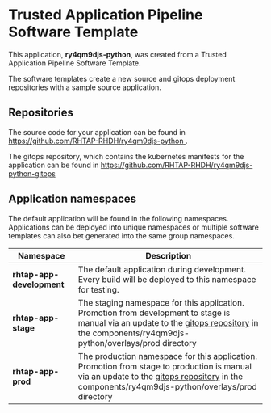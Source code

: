 # Trusted Application Pipeline Software Template

This application, **ry4qm9djs-python**, was created from a Trusted Application Pipeline Software Template.

The software templates create a new source and gitops deployment repositories with a sample source application. 

## Repositories

The source code for your application can be found in [https://github.com/RHTAP-RHDH/ry4qm9djs-python ](https://github.com/RHTAP-RHDH/ry4qm9djs-python ).
 
The gitops repository, which contains the kubernetes manifests for the application can be found in 
[https://github.com/RHTAP-RHDH/ry4qm9djs-python-gitops ](https://github.com/RHTAP-RHDH/ry4qm9djs-python-gitops ) 

## Application namespaces 

The default application will be found in the following namespaces. Applications can be deployed into unique namespaces or multiple software templates can also bet generated into the same group namespaces.  

|  Namespace   |  Description   |  
| -------- | -------- |   
| **rhtap-app-development** | The default application during development. Every build will be deployed to this namespace for testing. | 
| **rhtap-app-stage** | The staging namespace for this application. Promotion from development to stage is manual via an update to the [gitops repository](https://github.com/RHTAP-RHDH/ry4qm9djs-python-gitops ) in the components/ry4qm9djs-python/overlays/prod directory |  
| **rhtap-app-prod** | The production namespace for this application. Promotion from stage to production is manual via an update to the [gitops repository](https://github.com/RHTAP-RHDH/ry4qm9djs-python-gitops ) in the components/ry4qm9djs-python/overlays/prod directory | 